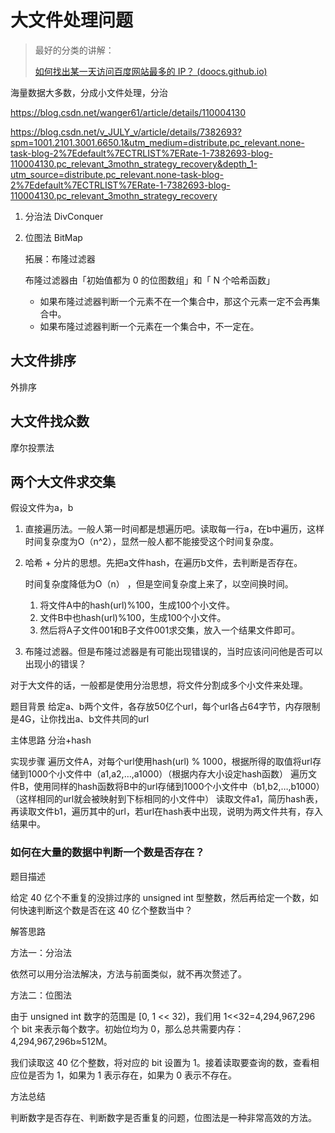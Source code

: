 # 大文件处理问题

> 最好的分类的讲解：
>
> [如何找出某一天访问百度网站最多的 IP？ (doocs.github.io)](https://doocs.github.io/advanced-java/#/docs/big-data/find-top-1-ip)



海量数据大多数，分成小文件处理，分治

https://blog.csdn.net/wanger61/article/details/110004130

https://blog.csdn.net/v_JULY_v/article/details/7382693?spm=1001.2101.3001.6650.1&utm_medium=distribute.pc_relevant.none-task-blog-2%7Edefault%7ECTRLIST%7ERate-1-7382693-blog-110004130.pc_relevant_3mothn_strategy_recovery&depth_1-utm_source=distribute.pc_relevant.none-task-blog-2%7Edefault%7ECTRLIST%7ERate-1-7382693-blog-110004130.pc_relevant_3mothn_strategy_recovery



1. 分治法 DivConquer

2. 位图法 BitMap

   拓展：布隆过滤器

   布隆过滤器由「初始值都为 0 的位图数组」和「 N 个哈希函数」

   - 如果布隆过滤器判断一个元素不在一个集合中，那这个元素一定不会再集合中。
   - 如果布隆过滤器判断一个元素在一个集合中，不一定在。

## 大文件排序

外排序



## 大文件找众数

摩尔投票法



## 两个大文件求交集

假设文件为a，b 

1. 直接遍历法。一般人第一时间都是想遍历吧。读取每一行a，在b中遍历，这样时间复杂度为O（n^2），显然一般人都不能接受这个时间复杂度。 

2. 哈希 + 分片的思想。先把a文件hash，在遍历b文件，去判断是否存在。

   时间复杂度降低为O（n） ，但是空间复杂度上来了，以空间换时间。 

   1. 将文件A中的hash(url)%100，生成100个小文件。
   2. 文件B中也hash(url)%100，生成100个小文件。
   3. 然后将A子文件001和B子文件001求交集，放入一个结果文件即可。

3. 布隆过滤器。但是布隆过滤器是有可能出现错误的，当时应该问问他是否可以出现小的错误？

对于大文件的话，一般都是使用分治思想，将文件分割成多个小文件来处理。




题目背景
给定a、b两个文件，各存放50亿个url，每个url各占64字节，内存限制是4G，让你找出a、b文件共同的url

主体思路
分治+hash

实现步骤
遍历文件A，对每个url使用hash(url) % 1000，根据所得的取值将url存储到1000个小文件中（a1,a2,…,a1000）（根据内存大小设定hash函数）
遍历文件B，使用同样的hash函数将B中的url存储到1000个小文件中（b1,b2,…,b1000）（这样相同的url就会被映射到下标相同的小文件中）
读取文件a1，简历hash表，再读取文件b1，遍历其中的url，若url在hash表中出现，说明为两文件共有，存入结果中。



### 如何在大量的数据中判断一个数是否存在？

题目描述

给定 40 亿个不重复的没排过序的 unsigned int 型整数，然后再给定一个数，如何快速判断这个数是否在这 40 亿个整数当中？

解答思路

方法一：分治法

依然可以用分治法解决，方法与前面类似，就不再次赘述了。

方法二：位图法

由于 unsigned int 数字的范围是 [0, 1 << 32)，我们用 1<<32=4,294,967,296 个 bit 来表示每个数字。初始位均为 0，那么总共需要内存：4,294,967,296b≈512M。

我们读取这 40 亿个整数，将对应的 bit 设置为 1。接着读取要查询的数，查看相应位是否为 1，如果为 1 表示存在，如果为 0 表示不存在。

方法总结

判断数字是否存在、判断数字是否重复的问题，位图法是一种非常高效的方法。